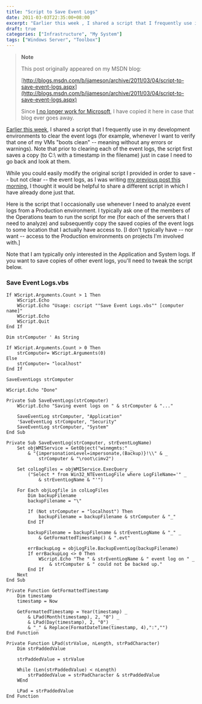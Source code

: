 ```yaml
---
title: "Script to Save Event Logs"
date: 2011-03-03T22:35:00+08:00
excerpt: "Earlier this week , I shared a script that I frequently use in my development environments to clear the event logs (for example, whenever I want to verify that one of my VMs \"boots clean\" -- meaning without any errors or warnings). Note that prior to..."
draft: true
categories: ["Infrastructure", "My System"]
tags: ["Windows Server", "Toolbox"]
---
```


> **Note**
> 
> This post originally appeared on my MSDN blog:  
>   
> 
> [http://blogs.msdn.com/b/jjameson/archive/2011/03/04/script-to-save-event-logs.aspx](http://blogs.msdn.com/b/jjameson/archive/2011/03/04/script-to-save-event-logs.aspx)
> 
> Since [I no longer work for Microsoft](/blog/jjameson/archive/2011/09/02/last-day-with-microsoft.aspx), I have copied it here in case that blog ever goes away.


[Earlier this week](/blog/jjameson/archive/2011/03/01/script-to-clear-and-save-event-logs.aspx), I shared a script that I frequently use in my development environments to clear the event logs (for example, whenever I want to verify that one of my VMs "boots clean" -- meaning without any errors or warnings). Note that prior to clearing each of the event logs, the script first saves a copy (to C:\ with a timestamp in the filename) just in case I need to go back and look at them.

While you could easily modify the original script I provided in order to save -- but not clear -- the event logs, as I was writing [my previous post this morning](/blog/jjameson/archive/2011/03/04/identifying-logon-failures-on-a-web-site.aspx), I thought it would be helpful to share a different script in which I have already done just that.

Here is the script that I occasionally use whenever I need to analyze event logs from a Production environment. I typically ask one of the members of the Operations team to run the script for me (for each of the servers that I need to analyze) and subsequently copy the saved copies of the event logs to some location that I actually have access to. [I don't typically have -- nor want -- access to the Production environments on projects I'm involved with.]

Note that I am typically only interested in the Application and System logs. If you want to save copies of other event logs, you'll need to tweak the script below.

### Save Event Logs.vbs



    If WScript.Arguments.Count > 1 Then
        WScript.Echo
        WScript.Echo "Usage: cscript ""Save Event Logs.vbs"" [computer name]"
        WScript.Echo
        WScript.Quit
    End If
    
    Dim strComputer ' As String
    
    If WScript.Arguments.Count > 0 Then
        strComputer= WScript.Arguments(0)
    Else
        strComputer= "localhost"
    End If
    
    SaveEventLogs strComputer
    
    WScript.Echo "Done"
    
    Private Sub SaveEventLogs(strComputer)
        WScript.Echo "Saving event logs on " & strComputer & "..."
    
        SaveEventLog strComputer, "Application"
        'SaveEventLog strComputer, "Security"
        SaveEventLog strComputer, "System"
    End Sub
    
    Private Sub SaveEventLog(strComputer, strEventLogName)
        Set objWMIService = GetObject("winmgmts:" _
            & "{impersonationLevel=impersonate,(Backup)}!\\" & _
                strComputer & "\root\cimv2")
    
        Set colLogFiles = objWMIService.ExecQuery _
            ("Select * from Win32_NTEventLogFile where LogFileName='" _
                & strEventLogName & "'")
    
        For Each objLogfile in colLogFiles
            Dim backupFilename
            backupFilename = "\"
    
            If (Not strComputer = "localhost") Then
                backupFilename = backupFilename & strComputer & "_"
            End If
    
            backupFilename = backupFilename & strEventLogName & "_" _
                & GetFormattedTimestamp() & ".evt"
    
            errBackupLog = objLogFile.BackupEventLog(backupFilename)
            If errBackupLog <> 0 Then        
                WScript.Echo "The " & strEventLogName & " event log on " _
                    & strComputer & " could not be backed up."
            End If
        Next
    End Sub
    
    Private Function GetFormattedTimestamp
        Dim timestamp
        timestamp = Now
    
        GetFormattedTimestamp = Year(timestamp) _
            & LPad(Month(timestamp), 2, "0") _
            & LPad(Day(timestamp), 2, "0") _
            & "_" & Replace(FormatDateTime(timestamp, 4),":","")
    End Function
    
    Private Function LPad(strValue, nLength, strPadCharacter)
        Dim strPaddedValue
    
        strPaddedValue = strValue
    
        While (Len(strPaddedValue) < nLength)
            strPaddedValue = strPadCharacter & strPaddedValue
        WEnd
    
        LPad = strPaddedValue
    End Function

